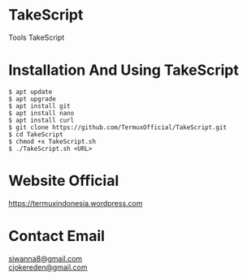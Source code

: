 # TakeScript
Tools TakeScript 

# Installation And Using TakeScript
```
$ apt update
$ apt upgrade
$ apt install git
$ apt install nano
$ apt install curl
$ git clone https://github.com/TermuxOfficial/TakeScript.git
$ cd TakeScript
$ chmod +x TakeScript.sh
$ ./TakeScript.sh <URL>
```

# Website Official
https://termuxindonesia.wordpress.com

# Contact Email
siwanna8@gmail.com<br>
cjokereden@gmail.com
